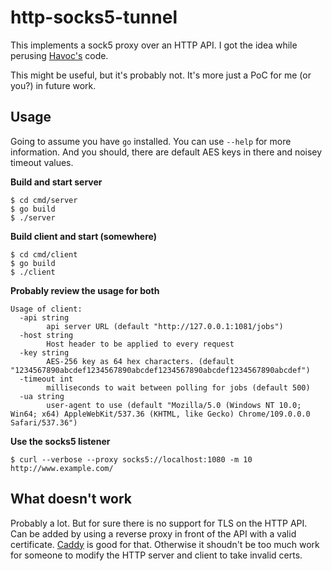 # http-socks5-tunnel
This implements a sock5 proxy over an HTTP API. I got the idea while perusing [Havoc's](https://github.com/HavocFramework/Havoc) code.

This might be useful, but it's probably not. It's more just a PoC for me (or you?) in future work.


## Usage
Going to assume you have `go` installed. You can use `--help` for more information. And you should, there are default AES keys in there and noisey timeout values.

**Build and start server**
```
$ cd cmd/server
$ go build
$ ./server
```

**Build client and start (somewhere)**
```
$ cd cmd/client
$ go build
$ ./client
```

**Probably review the usage for both**
```
Usage of client:
  -api string
    	api server URL (default "http://127.0.0.1:1081/jobs")
  -host string
    	Host header to be applied to every request
  -key string
    	AES-256 key as 64 hex characters. (default "1234567890abcdef1234567890abcdef1234567890abcdef1234567890abcdef")
  -timeout int
    	milliseconds to wait between polling for jobs (default 500)
  -ua string
    	user-agent to use (default "Mozilla/5.0 (Windows NT 10.0; Win64; x64) AppleWebKit/537.36 (KHTML, like Gecko) Chrome/109.0.0.0 Safari/537.36")
```


**Use the socks5 listener**
```
$ curl --verbose --proxy socks5://localhost:1080 -m 10 http://www.example.com/
```

## What doesn't work
Probably a lot. But for sure there is no support for TLS on the HTTP API. Can be added by using a reverse proxy in front of the API with a valid certificate. [Caddy](https://caddyserver.com/docs/quick-starts/reverse-proxy) is good for that. Otherwise it shoudn't be too much work for someone to modify the HTTP server and client to take invalid certs.
